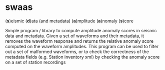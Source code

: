 # swaas

(**s**)eismic (**d**)ata (and metadata) (**a**)mplitude (**a**)nomaly (**s**)core

Simple program / library to compute amplitude anomaly scores in seismic data and metadata.
Given a set of waveforms and their metadata, it removes the waveform response and returns the relative anomaly score computed on the waveform amplitudes.
This program can be used to filter out a set of  malformed waveforms, or to check the correctness of the metadata fields (e.g. Station inventory xml) by checking the anomaly score on a set of station recordings
